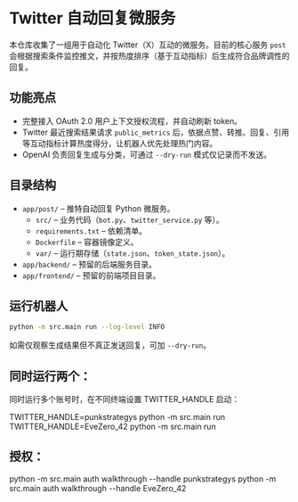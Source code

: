 # Twitter 自动回复微服务

本仓库收集了一组用于自动化 Twitter（X）互动的微服务。目前的核心服务 `post` 会根据搜索条件监控推文，并按热度排序（基于互动指标）后生成符合品牌调性的回复。

## 功能亮点
- 完整接入 OAuth 2.0 用户上下文授权流程，并自动刷新 token。
- Twitter 最近搜索结果请求 `public_metrics` 后，依据点赞、转推、回复、引用等互动指标计算热度得分，让机器人优先处理热门内容。
- OpenAI 负责回复生成与分类，可通过 `--dry-run` 模式仅记录而不发送。

## 目录结构
- `app/post/` – 推特自动回复 Python 微服务。
  - `src/` – 业务代码（`bot.py`、`twitter_service.py` 等）。
  - `requirements.txt` – 依赖清单。
  - `Dockerfile` – 容器镜像定义。
  - `var/` – 运行期存储（`state.json`、`token_state.json`）。
- `app/backend/` – 预留的后端服务目录。
- `app/frontend/` – 预留的前端项目目录。

## 运行机器人
```bash
python -m src.main run --log-level INFO
```
如需仅观察生成结果但不真正发送回复，可加 `--dry-run`。


## 同时运行两个：
同时运行多个账号时，在不同终端设置 TWITTER_HANDLE 启动：

TWITTER_HANDLE=punkstrategys python -m src.main run
TWITTER_HANDLE=EveZero_42 python -m src.main run

## 授权：
python -m src.main auth walkthrough --handle punkstrategys
python -m src.main auth walkthrough --handle EveZero_42
